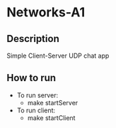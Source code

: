 # Networks-A1

## Description
Simple Client-Server UDP chat app

## How to run
* To run server:
  * make startServer 
* To run client:
  * make startClient 
